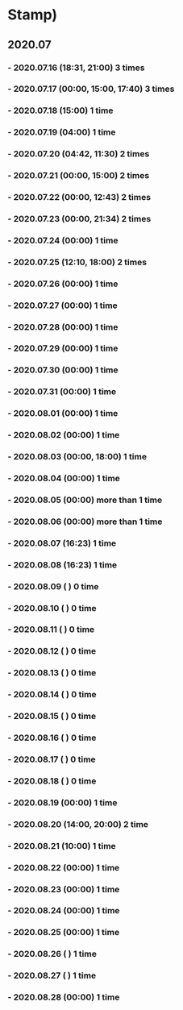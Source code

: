 # Stamp)

## 2020.07

### - 2020.07.16 (18:31, 21:00) 3 times
### - 2020.07.17 (00:00, 15:00, 17:40) 3 times
### - 2020.07.18 (15:00) 1 time
### - 2020.07.19 (04:00) 1 time
### - 2020.07.20 (04:42, 11:30) 2 times
### - 2020.07.21 (00:00, 15:00) 2 times
### - 2020.07.22 (00:00, 12:43) 2 times
### - 2020.07.23 (00:00, 21:34) 2 times
### - 2020.07.24 (00:00) 1 time
### - 2020.07.25 (12:10, 18:00) 2 times
### - 2020.07.26 (00:00) 1 time
### - 2020.07.27 (00:00) 1 time
### - 2020.07.28 (00:00) 1 time
### - 2020.07.29 (00:00) 1 time
### - 2020.07.30 (00:00) 1 time
### - 2020.07.31 (00:00) 1 time
### - 2020.08.01 (00:00) 1 time
### - 2020.08.02 (00:00) 1 time
### - 2020.08.03 (00:00, 18:00) 1 time
### - 2020.08.04 (00:00) 1 time
### - 2020.08.05 (00:00) more than 1 time
### - 2020.08.06 (00:00) more than 1 time
### - 2020.08.07 (16:23) 1 time
### - 2020.08.08 (16:23) 1 time

### - 2020.08.09 (     ) 0 time
### - 2020.08.10 (     ) 0 time
### - 2020.08.11 (     ) 0 time
### - 2020.08.12 (     ) 0 time
### - 2020.08.13 (     ) 0 time
### - 2020.08.14 (     ) 0 time
### - 2020.08.15 (     ) 0 time
### - 2020.08.16 (     ) 0 time
### - 2020.08.17 (     ) 0 time
### - 2020.08.18 (     ) 0 time

### - 2020.08.19 (00:00) 1 time
### - 2020.08.20 (14:00, 20:00) 2 time
### - 2020.08.21 (10:00) 1 time
### - 2020.08.22 (00:00) 1 time
### - 2020.08.23 (00:00) 1 time
### - 2020.08.24 (00:00) 1 time
### - 2020.08.25 (00:00) 1 time
### - 2020.08.26 (     ) 1 time
### - 2020.08.27 (     ) 1 time
### - 2020.08.28 (00:00) 1 time
